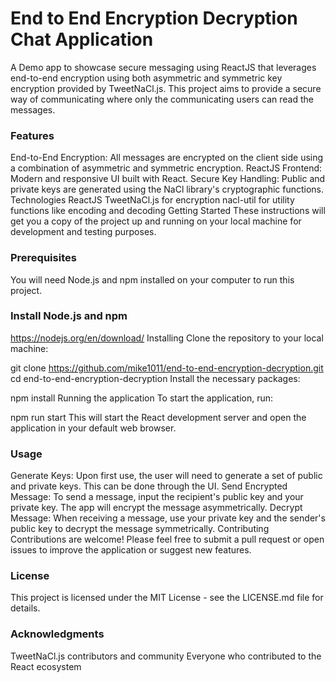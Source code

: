 # End to End Encryption Decryption Chat Application
A Demo app to showcase secure messaging using ReactJS that leverages end-to-end encryption using both asymmetric and symmetric key encryption provided by TweetNaCl.js. This project aims to provide a secure way of communicating where only the communicating users can read the messages.

### Features
End-to-End Encryption: All messages are encrypted on the client side using a combination of asymmetric and symmetric encryption.
ReactJS Frontend: Modern and responsive UI built with React.
Secure Key Handling: Public and private keys are generated using the NaCl library's cryptographic functions.
Technologies
ReactJS
TweetNaCl.js for encryption
nacl-util for utility functions like encoding and decoding
Getting Started
These instructions will get you a copy of the project up and running on your local machine for development and testing purposes.

### Prerequisites
You will need Node.js and npm installed on your computer to run this project.

### Install Node.js and npm
https://nodejs.org/en/download/
Installing
Clone the repository to your local machine:

git clone https://github.com/mike1011/end-to-end-encryption-decryption.git
cd end-to-end-encryption-decryption
Install the necessary packages:


npm install
Running the application
To start the application, run:


npm run start
This will start the React development server and open the application in your default web browser.

###  Usage
Generate Keys: Upon first use, the user will need to generate a set of public and private keys. This can be done through the UI.
Send Encrypted Message: To send a message, input the recipient's public key and your private key. The app will encrypt the message asymmetrically.
Decrypt Message: When receiving a message, use your private key and the sender's public key to decrypt the message symmetrically.
Contributing
Contributions are welcome! Please feel free to submit a pull request or open issues to improve the application or suggest new features.

### License
This project is licensed under the MIT License - see the LICENSE.md file for details.

###  Acknowledgments
TweetNaCl.js contributors and community
Everyone who contributed to the React ecosystem
